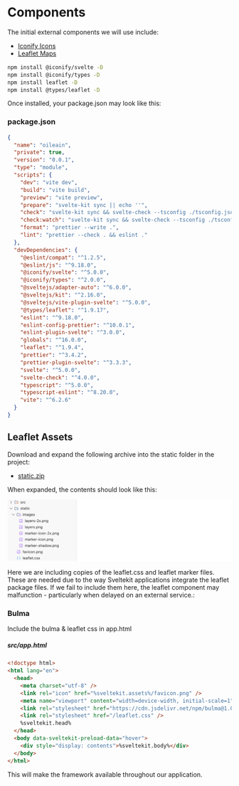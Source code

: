 # Components

The initial external components we will use include:

- [Iconify Icons](https://docs.iconify.design/icon-components/svelte/)
- [Leaflet Maps](https://leafletjs.com/)

~~~bash
npm install @iconify/svelte -D
npm install @iconify/types -D
npm install leaflet -D
npm install @types/leaflet -D
~~~

Once installed, your package.json may look like this:

### package.json

~~~json
{
  "name": "oileain",
  "private": true,
  "version": "0.0.1",
  "type": "module",
  "scripts": {
    "dev": "vite dev",
    "build": "vite build",
    "preview": "vite preview",
    "prepare": "svelte-kit sync || echo ''",
    "check": "svelte-kit sync && svelte-check --tsconfig ./tsconfig.json",
    "check:watch": "svelte-kit sync && svelte-check --tsconfig ./tsconfig.json --watch",
    "format": "prettier --write .",
    "lint": "prettier --check . && eslint ."
  },
  "devDependencies": {
    "@eslint/compat": "^1.2.5",
    "@eslint/js": "^9.18.0",
    "@iconify/svelte": "^5.0.0",
    "@iconify/types": "^2.0.0",
    "@sveltejs/adapter-auto": "^6.0.0",
    "@sveltejs/kit": "^2.16.0",
    "@sveltejs/vite-plugin-svelte": "^5.0.0",
    "@types/leaflet": "^1.9.17",
    "eslint": "^9.18.0",
    "eslint-config-prettier": "^10.0.1",
    "eslint-plugin-svelte": "^3.0.0",
    "globals": "^16.0.0",
    "leaflet": "^1.9.4",
    "prettier": "^3.4.2",
    "prettier-plugin-svelte": "^3.3.3",
    "svelte": "^5.0.0",
    "svelte-check": "^4.0.0",
    "typescript": "^5.0.0",
    "typescript-eslint": "^8.20.0",
    "vite": "^6.2.6"
  }
}
~~~



## Leaflet Assets

Download and expand the following archive into the static folder in the project:

- [static.zip](archives/static.zip)

When expanded, the contents should look like this:

![](img/00.png)

Here we are including copies of the leaflet.css and leaflet marker files. These are needed due to the way Sveltekit applications integrate the leaflet package files. If we fail to include them here, the leaflet component may malfunction - particularly when delayed on an external service.:

### Bulma

Include the bulma & leaflet css in app.html

##### src/app.html

~~~html
<!doctype html>
<html lang="en">
  <head>
    <meta charset="utf-8" />
    <link rel="icon" href="%sveltekit.assets%/favicon.png" />
    <meta name="viewport" content="width=device-width, initial-scale=1" />
    <link rel="stylesheet" href="https://cdn.jsdelivr.net/npm/bulma@1.0.4/css/bulma.min.css" />
    <link rel="stylesheet" href="/leaflet.css" />
    %sveltekit.head%
  </head>
  <body data-sveltekit-preload-data="hover">
    <div style="display: contents">%sveltekit.body%</div>
  </body>
</html>
~~~

This will make the framework available throughout our application.

